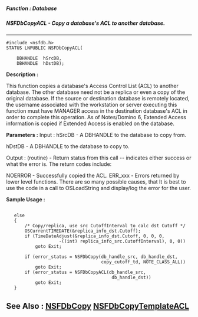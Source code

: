 ##### Function : Database
##### NSFDbCopyACL - Copy a database's ACL to another database.
---
```
#include <nsfdb.h>
STATUS LNPUBLIC NSFDbCopyACL(

	DBHANDLE  hSrcDB,
	DBHANDLE  hDstDB);
```
**Description :**

This function copies a database's Access Control List (ACL) to another 
database.  The other database need not be a replica or even a copy of the 
original database.  If the source or destination database is remotely located, 
the username associated with the workstation or server executing this function 
must have MANAGER access in the destination database's ACL in order to complete 
this operation.  As of Notes/Domino 6, Extended Access information is copied if 
Extended Access is enabled on the database.

**Parameters :**
Input :
hSrcDB  -  A DBHANDLE to the database to copy from.

hDstDB  -  A DBHANDLE to the database to copy to.

Output :
(routine)  -  Return status from this call -- indicates either success or what the error is. The return codes include:

NOERROR - Successfully copied the ACL.
ERR_xxx - Errors returned by lower level functions.  There are so many possible causes, that It is best to use the code in a call to OSLoadString and display/log the error for the user.



**Sample Usage :**
```

   else
   {
       /* Copy/replica, use src CutoffInterval to calc dst Cutoff */
       OSCurrentTIMEDATE(&replica_info_dst.Cutoff);
       if (TimeDateAdjust(&replica_info_dst.Cutoff, 0, 0, 0,
                    -((int) replica_info_src.CutoffInterval), 0, 0))
           goto Exit;

       if (error_status = NSFDbCopy(db_handle_src, db_handle_dst,
                                    copy_cutoff_td, NOTE_CLASS_ALL))
           goto Exit;
       if (error_status = NSFDbCopyACL(db_handle_src,
                                        db_handle_dst))
           goto Exit;
   }

```
**See Also :**
[NSFDbCopy](/reference/Func/NSFDbCopy)
[NSFDbCopyTemplateACL](/reference/Func/NSFDbCopyTemplateACL)
---
